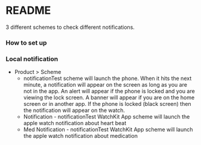 # README #

3 different schemes to check different notifications.

### How to set up ###
### Local notification ###
* Product > Scheme
    * notificationTest scheme will launch the phone. When it hits the next minute, a notification will appear on the screen as long as you are not in the app. An alert will appear if the phone is locked and you are viewing the lock screen. A banner will appear if you are on the home screen or in another app. If the phone is locked (black screen) then the notification will appear on the watch.
    * Notification - notificationTest WatchKit App scheme will launch the apple watch notification about heart beat
    * Med Notification - notificationTest WatchKit App scheme will launch the apple watch notification about medication